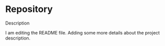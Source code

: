 # Repository
Description


I am editing the README file. Adding some more details about the project description.

